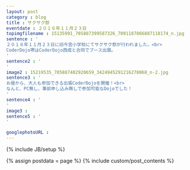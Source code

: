 ```yaml
---
layout: post
category : blog
title : サクサク祭
eventdate : ２０１６年１１月２３日
topimgfilename : 15135991_705887399587326_7091187866887118174_n.jpg
sentence : '
２０１６年１１月２３日に旧今宮小学校にてサクサク祭が行われました。<br>
CoderDojo堺はCoderDojo西成と合同でブース出展。
'
sentence2 : '
'
image2 : 15219535_705887402920659_3424945291216278068_n-2.jpg
sentence3 : '
お昼から、大人も参加できる出張CoderDojoを開催！<br>
なんと、PC無し、事前申し込み無しで参加可能なDojoでした！
'
sentence4 : '
'
image3 :
sentence5 : '
'

googlephotoURL :
---
```

{% include JB/setup %}

{% assign postdata = page %}
{% include custom/post_contents %}
